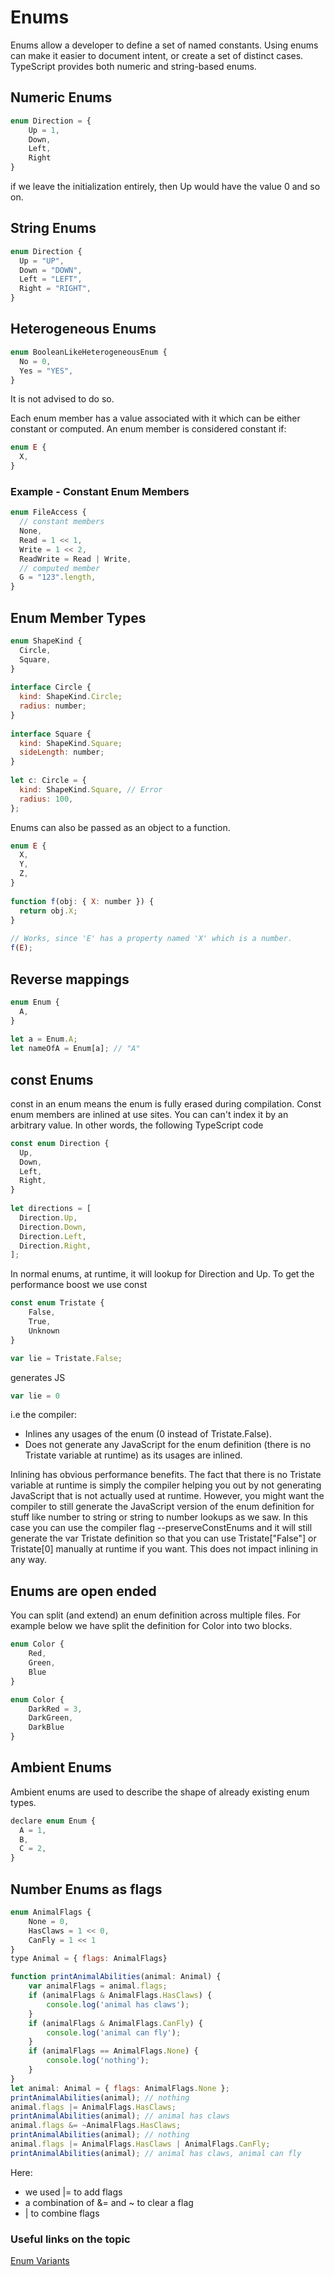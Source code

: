 # Enums

Enums allow a developer to define a set of named constants. Using enums can make it easier to document intent, or create a set of distinct cases. TypeScript provides both numeric and string-based enums.

## Numeric Enums

```js
enum Direction = {
    Up = 1,
    Down,
    Left,
    Right
}
```

if we leave the initialization entirely, then Up would have the value 0 and so on.

## String Enums

```js
enum Direction {
  Up = "UP",
  Down = "DOWN",
  Left = "LEFT",
  Right = "RIGHT",
}
```

## Heterogeneous Enums

```js
enum BooleanLikeHeterogeneousEnum {
  No = 0,
  Yes = "YES",
}
```

It is not advised to do so.

Each enum member has a value associated with it which can be either constant or computed. An enum member is considered constant if:

```js
enum E {
  X,
}
```
### Example -  Constant Enum Members

```js
enum FileAccess {
  // constant members
  None,
  Read = 1 << 1,
  Write = 1 << 2,
  ReadWrite = Read | Write,
  // computed member
  G = "123".length,
}
```
## Enum Member Types

```js
enum ShapeKind {
  Circle,
  Square,
}
 
interface Circle {
  kind: ShapeKind.Circle;
  radius: number;
}
 
interface Square {
  kind: ShapeKind.Square;
  sideLength: number;
}
 
let c: Circle = {
  kind: ShapeKind.Square, // Error
  radius: 100,
};
```

Enums can also be passed as an object to a function.

```js
enum E {
  X,
  Y,
  Z,
}
 
function f(obj: { X: number }) {
  return obj.X;
}
 
// Works, since 'E' has a property named 'X' which is a number.
f(E);
```

## Reverse mappings 

```js
enum Enum {
  A,
}
 
let a = Enum.A;
let nameOfA = Enum[a]; // "A"
```

## const Enums

const in an enum means the enum is fully erased during compilation. Const enum members are inlined at use sites. You can can't index it by an arbitrary value. In other words, the following TypeScript code

```js
const enum Direction {
  Up,
  Down,
  Left,
  Right,
}
 
let directions = [
  Direction.Up,
  Direction.Down,
  Direction.Left,
  Direction.Right,
];
```

In normal enums, at runtime, it will lookup for Direction and Up. To get the performance boost we use const

```js
const enum Tristate {
    False,
    True,
    Unknown
}

var lie = Tristate.False;
```

generates JS

```js
var lie = 0
```
i.e the compiler:

* Inlines any usages of the enum (0 instead of Tristate.False).
* Does not generate any JavaScript for the enum definition (there is no Tristate variable at runtime) as its usages are inlined.

Inlining has obvious performance benefits. The fact that there is no Tristate variable at runtime is simply the compiler helping you out by not generating JavaScript that is not actually used at runtime. However, you might want the compiler to still generate the JavaScript version of the enum definition for stuff like number to string or string to number lookups as we saw. In this case you can use the compiler flag --preserveConstEnums and it will still generate the var Tristate definition so that you can use Tristate["False"] or Tristate[0] manually at runtime if you want. This does not impact inlining in any way.

## Enums are open ended

You can split (and extend) an enum definition across multiple files. For example below we have split the definition for Color into two blocks.

```js
enum Color {
    Red,
    Green,
    Blue
}

enum Color {
    DarkRed = 3,
    DarkGreen,
    DarkBlue
}
```

## Ambient Enums

Ambient enums are used to describe the shape of already existing enum types.

```js
declare enum Enum {
  A = 1,
  B,
  C = 2,
}
```

## Number Enums as flags

```js
enum AnimalFlags {    
    None = 0,    
    HasClaws = 1 << 0,    
    CanFly = 1 << 1
}
type Animal = { flags: AnimalFlags}

function printAnimalAbilities(animal: Animal) {    
    var animalFlags = animal.flags;    
    if (animalFlags & AnimalFlags.HasClaws) {        
        console.log('animal has claws');    
    }    
    if (animalFlags & AnimalFlags.CanFly) {        
        console.log('animal can fly');    
    }    
    if (animalFlags == AnimalFlags.None) {        
        console.log('nothing');    
    }
}
let animal: Animal = { flags: AnimalFlags.None };
printAnimalAbilities(animal); // nothing
animal.flags |= AnimalFlags.HasClaws;
printAnimalAbilities(animal); // animal has claws
animal.flags &= ~AnimalFlags.HasClaws;
printAnimalAbilities(animal); // nothing
animal.flags |= AnimalFlags.HasClaws | AnimalFlags.CanFly;
printAnimalAbilities(animal); // animal has claws, animal can fly
```

Here:

* we used |= to add flags
* a combination of &= and ~ to clear a flag
* | to combine flags

### Useful links on the topic

[Enum Variants](https://stackoverflow.com/questions/28818849/how-do-the-different-enum-variants-work-in-typescript)